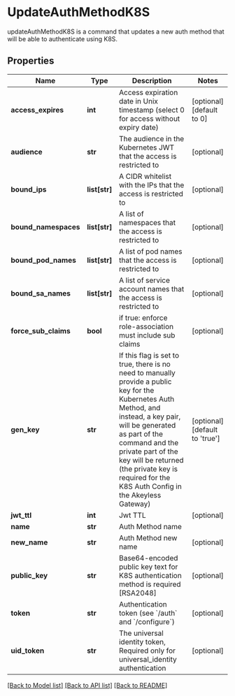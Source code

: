 # UpdateAuthMethodK8S

updateAuthMethodK8S is a command that updates a new auth method that will be able to authenticate using K8S.
## Properties
Name | Type | Description | Notes
------------ | ------------- | ------------- | -------------
**access_expires** | **int** | Access expiration date in Unix timestamp (select 0 for access without expiry date) | [optional] [default to 0]
**audience** | **str** | The audience in the Kubernetes JWT that the access is restricted to | [optional] 
**bound_ips** | **list[str]** | A CIDR whitelist with the IPs that the access is restricted to | [optional] 
**bound_namespaces** | **list[str]** | A list of namespaces that the access is restricted to | [optional] 
**bound_pod_names** | **list[str]** | A list of pod names that the access is restricted to | [optional] 
**bound_sa_names** | **list[str]** | A list of service account names that the access is restricted to | [optional] 
**force_sub_claims** | **bool** | if true: enforce role-association must include sub claims | [optional] 
**gen_key** | **str** | If this flag is set to true, there is no need to manually provide a public key for the Kubernetes Auth Method, and instead, a key pair, will be generated as part of the command and the private part of the key will be returned (the private key is required for the K8S Auth Config in the Akeyless Gateway) | [optional] [default to 'true']
**jwt_ttl** | **int** | Jwt TTL | [optional] 
**name** | **str** | Auth Method name | 
**new_name** | **str** | Auth Method new name | [optional] 
**public_key** | **str** | Base64-encoded public key text for K8S authentication method is required [RSA2048] | [optional] 
**token** | **str** | Authentication token (see &#x60;/auth&#x60; and &#x60;/configure&#x60;) | [optional] 
**uid_token** | **str** | The universal identity token, Required only for universal_identity authentication | [optional] 

[[Back to Model list]](../README.md#documentation-for-models) [[Back to API list]](../README.md#documentation-for-api-endpoints) [[Back to README]](../README.md)


